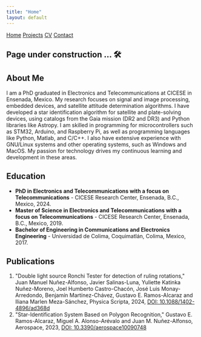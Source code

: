 ```yaml
---
title: "Home"
layout: default
---
```


<nav class="top-menu">
    <a href="./" class="menu-item">Home</a>
    <a href="./projects" class="menu-item">Projects</a>
    <a href="./cv" class="menu-item">CV</a>
    <a href="./contact" class="menu-item">Contact</a>
</nav>

## Page under construction ... 🛠️

## About Me
I am a PhD graduated in Electronics and Telecommunications at CICESE in Ensenada, Mexico. My research focuses on signal and image processing, embedded devices, and satellite attitude determination algorithms. I have developed a star identification algorithm for satellite and plate-solving devices, using catalogs from the Gaia mission (DR2 and DR3) and Python libraries like Astropy. I am skilled in programming for microcontrollers such as STM32, Arduino, and Raspberry Pi, as well as programming languages like Python, Matlab, and C/C++. I also have extensive experience with GNU/Linux systems and other operating systems, such as Windows and MacOS. My passion for technology drives my continuous learning and development in these areas.

## Education
- **PhD in Electronics and Telecommunications with a focus on Telecommunications** - CICESE Research Center, Ensenada, B.C., Mexico, 2024.
- **Master of Science in Electronics and Telecommunications with a focus on Telecommunications** - CICESE Research Center, Ensenada, B.C., Mexico, 2019.
- **Bachelor of Engineering in Communications and Electronics Engineering** - Universidad de Colima, Coquimatlán, Colima, Mexico, 2017.

## Publications
1. "Double light source Ronchi Tester for detection of ruling rotations," Juan Manuel Nuñez-Alfonso, Javier Salinas-Luna, Yuliette Katinka Nuñez-Moreno, Joel Humberto Castro-Chacón, José Luis Monay-Arredondo, Benjamín Martínez-Chávez, Gustavo E. Ramos-Alcaraz and Iliana Marlen Meza-Sánchez, Physica Scripta, 2024, [DOI: 10.1088/1402-4896/ad368d](https://iopscience.iop.org/article/10.1088/1402-4896/ad368d)
2. "Star-Identification System Based on Polygon Recognition," Gustavo E. Ramos-Alcaraz, Miguel A. Alonso-Arévalo and Juan M. Nuñez-Alfonso, Aerospace, 2023, [DOI: 10.3390/aerospace10090748](https://doi.org/10.3390/aerospace10090748)
